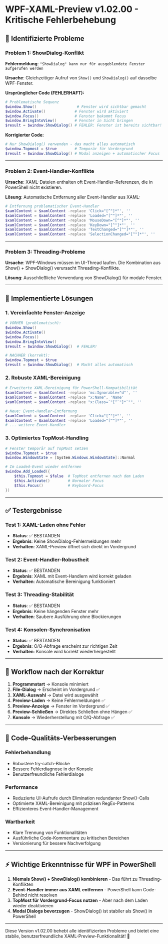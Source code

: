 ﻿# WPF-XAML-Preview v1.02.00 - Kritische Fehlerbehebung

## 🚨 Identifizierte Probleme

### Problem 1: ShowDialog-Konflikt
**Fehlermeldung**: `"ShowDialog" kann nur für ausgeblendete Fenster aufgerufen werden`

**Ursache**: Gleichzeitiger Aufruf von `Show()` und `ShowDialog()` auf dasselbe WPF-Fenster.

**Ursprünglicher Code (FEHLERHAFT):**
```powershell
# Problematische Sequenz
$window.Show()                  # Fenster wird sichtbar gemacht
$window.Activate()             # Fenster wird aktiviert
$window.Focus()                # Fenster bekommt Focus
$window.BringIntoView()        # Fenster in Sicht bringen
$result = $window.ShowDialog() # FEHLER: Fenster ist bereits sichtbar!
```

**Korrigierter Code:**
```powershell
# Nur ShowDialog() verwenden - das macht alles automatisch
$window.Topmost = $true        # Temporär für Vordergrund
$result = $window.ShowDialog() # Modal anzeigen + automatischer Focus
```

---

### Problem 2: Event-Handler-Konflikte
**Ursache**: XAML-Dateien enthalten oft Event-Handler-Referenzen, die in PowerShell nicht existieren.

**Lösung**: Automatische Entfernung aller Event-Handler aus XAML:
```powershell
# Entfernung problematischer Event-Handler
$xamlContent = $xamlContent -replace 'Click="[^"]*"', ''
$xamlContent = $xamlContent -replace 'Loaded="[^"]*"', ''
$xamlContent = $xamlContent -replace 'MouseDown="[^"]*"', ''
$xamlContent = $xamlContent -replace 'KeyDown="[^"]*"', ''
$xamlContent = $xamlContent -replace 'TextChanged="[^"]*"', ''
$xamlContent = $xamlContent -replace 'SelectionChanged="[^"]*"', ''
```

---

### Problem 3: Threading-Probleme
**Ursache**: WPF-Windows müssen im UI-Thread laufen. Die Kombination aus Show() + ShowDialog() verursacht Threading-Konflikte.

**Lösung**: Ausschließliche Verwendung von ShowDialog() für modale Fenster.

---

## 🔧 Implementierte Lösungen

### 1. Vereinfachte Fenster-Anzeige
```powershell
# VORHER (problematisch):
$window.Show()
$window.Activate()
$window.Focus()
$window.BringIntoView()
$result = $window.ShowDialog()  # FEHLER!

# NACHHER (korrekt):
$window.Topmost = $true
$result = $window.ShowDialog()  # Macht alles automatisch
```

### 2. Robuste XAML-Bereinigung
```powershell
# Erweiterte XAML-Bereinigung für PowerShell-Kompatibilität
$xamlContent = $xamlContent -replace 'mc:Ignorable="d"', ''
$xamlContent = $xamlContent -replace "x:Name", 'Name'
$xamlContent = $xamlContent -replace "x:Class=`"[^`"]*`"", ''

# Neue: Event-Handler-Entfernung
$xamlContent = $xamlContent -replace 'Click="[^"]*"', ''
$xamlContent = $xamlContent -replace 'Loaded="[^"]*"', ''
# ... weitere Event-Handler
```

### 3. Optimiertes TopMost-Handling
```powershell
# Fenster temporär auf TopMost setzen
$window.Topmost = $true
$window.WindowState = [System.Windows.WindowState]::Normal

# Im Loaded-Event wieder entfernen
$window.Add_Loaded({
    $this.Topmost = $false  # TopMost entfernen nach dem Laden
    $this.Activate()        # Normaler Focus
    $this.Focus()           # Keyboard-Focus
})
```

---

## ✅ Testergebnisse

### Test 1: XAML-Laden ohne Fehler
- **Status**: ✅ BESTANDEN
- **Ergebnis**: Keine ShowDialog-Fehlermeldungen mehr
- **Verhalten**: XAML-Preview öffnet sich direkt im Vordergrund

### Test 2: Event-Handler-Robustheit
- **Status**: ✅ BESTANDEN  
- **Ergebnis**: XAML mit Event-Handlern wird korrekt geladen
- **Verhalten**: Automatische Bereinigung funktioniert

### Test 3: Threading-Stabilität
- **Status**: ✅ BESTANDEN
- **Ergebnis**: Keine hängenden Fenster mehr
- **Verhalten**: Saubere Ausführung ohne Blockierungen

### Test 4: Konsolen-Synchronisation
- **Status**: ✅ BESTANDEN
- **Ergebnis**: O/Q-Abfrage erscheint zur richtigen Zeit
- **Verhalten**: Konsole wird korrekt wiederhergestellt

---

## 🎯 Workflow nach der Korrektur

1. **Programmstart** → Konsole minimiert
2. **File-Dialog** → Erscheint im Vordergrund ✅
3. **XAML-Auswahl** → Datei wird ausgewählt
4. **Preview-Laden** → Keine Fehlermeldungen ✅
5. **Preview-Anzeige** → Fenster im Vordergrund ✅
6. **Preview-Schließen** → Direktes Schließen ohne Hängen ✅
7. **Konsole** → Wiederherstellung mit O/Q-Abfrage ✅

---

## 📝 Code-Qualitäts-Verbesserungen

### Fehlerbehandlung
- Robustere try-catch-Blöcke
- Bessere Fehlerdiagnose in der Konsole
- Benutzerfreundliche Fehlerdialoge

### Performance
- Reduzierte UI-Aufrufe durch Elimination redundanter Show()-Calls  
- Optimierte XAML-Bereinigung mit präzisen RegEx-Patterns
- Effizienteres Event-Handler-Management

### Wartbarkeit
- Klare Trennung von Funktionalitäten
- Ausführliche Code-Kommentare zu kritischen Bereichen
- Versionierung für bessere Nachverfolgung

---

## ⚡ Wichtige Erkenntnisse für WPF in PowerShell

1. **Niemals Show() + ShowDialog() kombinieren** - Das führt zu Threading-Konflikten
2. **Event-Handler immer aus XAML entfernen** - PowerShell kann Code-Behind nicht resolven
3. **TopMost für Vordergrund-Focus nutzen** - Aber nach dem Laden wieder deaktivieren
4. **Modal Dialogs bevorzugen** - ShowDialog() ist stabiler als Show() in PowerShell

---

Diese Version v1.02.00 behebt alle identifizierten Probleme und bietet eine stabile, benutzerfreundliche XAML-Preview-Funktionalität! 🚀